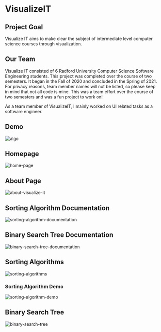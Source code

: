 # VisualizeIT

## Project Goal
Visualize IT aims to make clear the subject of intermediate level computer science courses through visualization.

## Our Team
Visualize IT consisted of 6 Radford University Computer Science Software Engineering students. This project was completed over the course of two semesters. It began in the Fall of 2020 and concluded in the Spring of 2021. For privacy reasons, team member names will not be listed, so please keep in mind that not all code is mine. This was a team effort over the course of two semesters and was a fun project to work on!

As a team member of VisualizeIT, I mainly worked on UI related tasks as a software engineer. 

## Demo

![algo](https://user-images.githubusercontent.com/49283017/154757584-5a2b7637-26de-4ce8-9b0c-203c271b017a.gif)

## Homepage

![home-page](https://user-images.githubusercontent.com/49283017/147860905-ba24a6fe-5094-4f7b-8b9e-c363aabd38ba.png)

## About Page

![about-visualize-it](https://user-images.githubusercontent.com/49283017/147860908-ceac4038-f12d-4e92-9bad-34076657c245.png)

## Sorting Algorithm Documentation

![sorting-algorithm-documentation](https://user-images.githubusercontent.com/49283017/147860922-a4bfe404-5981-4c05-8f11-57364252b63a.png)

## Binary Search Tree Documentation

![binary-search-tree-documentation](https://user-images.githubusercontent.com/49283017/147860980-2478a6d8-b1be-40cd-9c12-02f42cbafd3d.png)

## Sorting Algorithms

![sorting-algorithms](https://user-images.githubusercontent.com/49283017/147860943-8e0788c6-939a-4b1c-9150-f78f37726179.png)

### Sorting Algorithm Demo

![sorting-algorithm-demo](https://user-images.githubusercontent.com/49283017/147860947-a43f1d23-63e3-485b-96cd-2f26d9fc75ed.gif)

## Binary Search Tree

![binary-search-tree](https://user-images.githubusercontent.com/49283017/147860949-efc0047b-9ea0-4102-9cfa-25fb88bf65ca.png)

